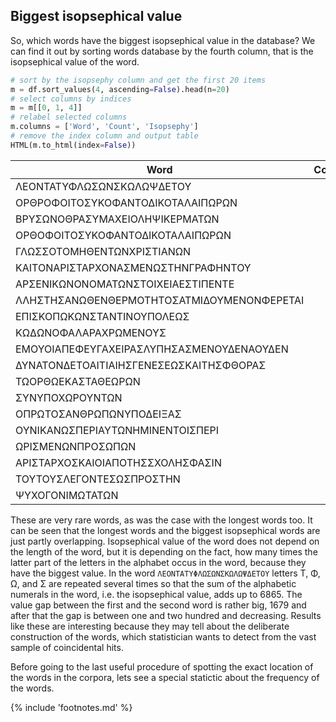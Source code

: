 ## Biggest isopsephical value

So, which words have the biggest isopsephical value in the database? We
can find it out by sorting words database by the fourth column, that is
the isopsephical value of the word.

```python
# sort by the isopsephy column and get the first 20 items
m = df.sort_values(4, ascending=False).head(n=20)
# select columns by indices
m = m[[0, 1, 4]]
# relabel selected columns
m.columns = ['Word', 'Count', 'Isopsephy']
# remove the index column and output table
HTML(m.to_html(index=False))
```

| Word                                         | Count | Isopsephy |
|----------------------------------------------|:-----:|:---------:|
| ΛΕΟΝΤΑΤΥΦΛΩΣΩΝΣΚΩΛΩΨΔΕΤΟΥ                    | 1     | 6865      |
| ΟΡΘΡΟΦΟΙΤΟΣΥΚΟΦΑΝΤΟΔΙΚΟΤΑΛΑΙΠΩΡΩΝ            | 1     | 5186      |
| ΒΡΥΣΩΝΟΘΡΑΣΥΜΑΧΕΙΟΛΗΨΙΚΕΡΜΑΤΩΝ               | 2     | 5122      |
| ΟΡΘΟΦΟΙΤΟΣΥΚΟΦΑΝΤΟΔΙΚΟΤΑΛΑΙΠΩΡΩΝ             | 2     | 5086      |
| ΓΛΩΣΣΟΤΟΜΗΘΕΝΤΩΝΧΡΙΣΤΙΑΝΩΝ                   | 1     | 5056      |
| ΚΑΙΤΟΝΑΡΙΣΤΑΡΧΟΝΑΣΜΕΝΩΣΤΗΝΓΡΑΦΗΝΤΟΥ          | 1     | 4969      |
| ΑΡΣΕΝΙΚΩΝΟΝΟΜΑΤΩΝΣΤΟΙΧΕΙΑΕΣΤΙΠΕΝΤΕ           | 1     | 4768      |
| ΛΛΗΣΤΗΣΑΝΩΘΕΝΘΕΡΜΟΤΗΤΟΣΑΤΜΙΔΟΥΜΕΝΟΝΦΕΡΕΤΑΙ   | 1     | 4754      |
| ΕΠΙΣΚΟΠΩΚΩΝΣΤΑΝΤΙΝΟΥΠΟΛΕΩΣ                   | 1     | 4701      |
| ΚΩΔΩΝΟΦΑΛΑΡΑΧΡΩΜΕΝΟΥΣ                        | 1     | 4642      |
| ΕΜΟΥΟΙΑΠΕΦΕΥΓΑΧΕΙΡΑΣΛΥΠΗΣΑΣΜΕΝΟΥΔΕΝΑΟΥΔΕΝ    | 1     | 4579      |
| ΔΥΝΑΤΟΝΔΕΤΟΑΙΤΙΑΙΗΣΓΕΝΕΣΕΩΣΚΑΙΤΗΣΦΘΟΡΑΣ      | 1     | 4481      |
| ΤΩΟΡΘΩΕΚΑΣΤΑΘΕΩΡΩΝ                           | 1     | 4370      |
| ΣΥΝΥΠΟΧΩΡΟΥΝΤΩΝ                              | 1     | 4370      |
| ΟΠΡΩΤΟΣΑΝΘΡΩΠΩΝΥΠΟΔΕΙΞΑΣ                     | 1     | 4340      |
| ΟΥΝΙΚΑΝΩΣΠΕΡΙΑΥΤΩΝΗΜΙΝΕΝΤΟΙΣΠΕΡΙ             | 1     | 4285      |
| ΩΡΙΣΜΕΝΩΝΠΡΟΣΩΠΩΝ                            | 1     | 4235      |
| ΑΡΙΣΤΑΡΧΟΣΚΑΙΟΙΑΠΟΤΗΣΣΧΟΛΗΣΦΑΣΙΝ             | 1     | 4221      |
| ΤΟΥΤΟΥΣΛΕΓΟΝΤΕΣΩΣΠΡΟΣΤΗΝ                     | 1     | 4211      |
| ΨΥΧΟΓΟΝΙΜΩΤΑΤΩΝ                              | 1     | 4194      |

These are very rare words, as was the case with the longest words too. It can be
seen that the longest words and the biggest isopsephical words are just partly
overlapping. Isopsephical value of the word does not depend on the length of
the word, but it is depending on the fact, how many times the latter part of the
letters in the alphabet occus in the word, because they have the biggest value.
In the word `ΛΕΟΝΤΑΤΥΦΛΩΣΩΝΣΚΩΛΩΨΔΕΤΟΥ` letters Τ, Φ, Ω, and Σ are repeated several
times so that the sum of the alphabetic numerals in the word, i.e. the isopsephical
value, adds up to 6865. The value gap between the first and the second word is rather
big, 1679 and after that the gap is between one and two hundred and decreasing.
Results like these are interesting because they may tell about the deliberate
construction of the words, which statistician wants to detect from the vast sample
of coincidental hits.

Before going to the last useful procedure of spotting the exact location of the words
in the corpora, lets see a special statictic about the frequency of the words.

{% include 'footnotes.md' %}
